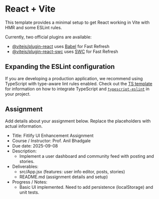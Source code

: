 
# React + Vite

This template provides a minimal setup to get React working in Vite with HMR and some ESLint rules.

Currently, two official plugins are available:

- [@vitejs/plugin-react](https://github.com/vitejs/vite-plugin-react/blob/main/packages/plugin-react) uses [Babel](https://babeljs.io/) for Fast Refresh
- [@vitejs/plugin-react-swc](https://github.com/vitejs/vite-plugin-react/blob/main/packages/vite-plugin-react-swc) uses [SWC](https://swc.rs/) for Fast Refresh

## Expanding the ESLint configuration

If you are developing a production application, we recommend using TypeScript with type-aware lint rules enabled. Check out the [TS template](https://github.com/vitejs/vite/tree/main/packages/create-vite/template-react-ts) for information on how to integrate TypeScript and [`typescript-eslint`](https://typescript-eslint.io) in your project.

## Assignment

Add details about your assignment below. Replace the placeholders with actual information.

- Title: Fitlify UI Enhancement Assignment
- Course / Instructor: Prof. Anil Bhadgale
- Due date: 2025-09-08
- Description:
  - Implement a user dashboard and community feed with posting and stories.
- Deliverables:
  - src/App.jsx (features: user info editor, posts, stories)
  - README.md (assignment details and setup)
- Progress / Notes:
  - Basic UI implemented. Need to add persistence (localStorage) and unit tests.